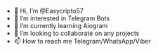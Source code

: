 - 👋 Hi, I’m @Easycripto57
- 👀 I’m interested in Telegram Bots
- 🌱 I’m currently learning Aiogram
- 💞️ I’m looking to collaborate on any projects
- 📫 How to reach me Telegram/WhatsApp/Viber

<!---
Easycripto57/Easycripto57 is a ✨ special ✨ repository because its `README.md` (this file) appears on your GitHub profile.
You can click the Preview link to take a look at your changes.
--->
